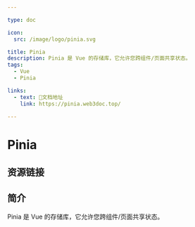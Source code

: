 ```yaml
---

type: doc

icon:
  src: /image/logo/pinia.svg

title: Pinia
description: Pinia 是 Vue 的存储库，它允许您跨组件/页面共享状态。
tags:
  - Vue
  - Pinia

links:
  - text: 📖文档地址
    link: https://pinia.web3doc.top/

---
```


<ShowLogo />

# Pinia

<ShowTags />

<ShowBreadcrumb />

## 资源链接

<ShowLinks />

## 简介

Pinia 是 Vue 的存储库，它允许您跨组件/页面共享状态。

